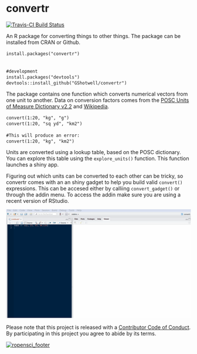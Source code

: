 # convertr

[![Travis-CI Build Status](https://travis-ci.org/GShotwell/convertr.svg?branch=master)](https://travis-ci.org/GShotwell/convertr)

An R package for converting things to other things. The package can be installed from CRAN or Github.

```
install.packages("convertr")


#development
install.packages("devtools")
devtools::install_github("GShotwell/convertr")
```

The package contains one function which converts numerical vectors from one unit to another. Data on conversion factors comes from the [POSC Units of Measure Dictionary v2.2](http://w3.energistics.org/uom/poscUnits22.xml) and [Wikipedia](https://en.wikipedia.org/wiki/Conversion_of_units). 

```
convert(1:20, "kg", "g")
convert(1:20, "sq yd", "km2")

#This will produce an error:
convert(1:20, "kg", "km2")
```
Units are converted using a lookup table, based on the POSC dictionary. You can explore this table using the `explore_units()` function. This function launches a shiny app. 


Figuring out which units can be converted to each other can be tricky, so convertr comes with an an shiny gadget to help you build valid `convert()` expressions. This can be accesed either by calliing `convert_gadget()` or through the addin menu. To access the addin make sure you are using a recent version of RStudio. 

![Gadget Animation](inst/media/convertr_gif.gif)

Please note that this project is released with a [Contributor Code of Conduct](CONDUCT.md). By participating in this project you agree to abide by its terms.




[![ropensci\_footer](http://ropensci.org/public_images/github_footer.png)](http://ropensci.org)



